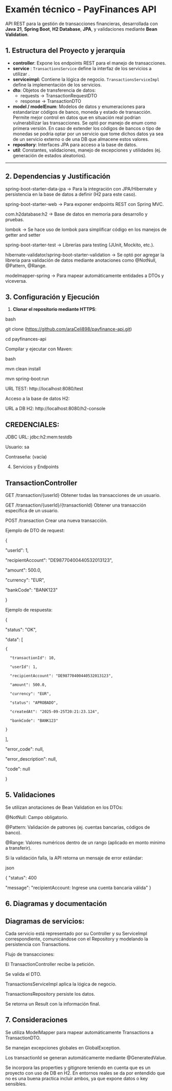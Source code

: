 # Examén técnico - PayFinances API

API REST para la gestión de transacciones financieras, desarrollada con **Java 21**, **Spring Boot**, **H2 Database**, **JPA**, y validaciones mediante **Bean Validation**.

## 1. Estructura del Proyecto y jerarquía

- **controller**: Expone los endpoints REST para el manejo de transacciones.
- **service** : `TransactionsService` define la interfaz de los servicios a utilizar .
- **serviceimpl:** Contiene la lógica de negocio. `TransactionsServiceImpl` define la implementación de los servicios.
- **dto**: Objetos de transferencia de datos:
    - requests → TransactionRequestDTO
    - response → TransactionDTO
- **model / modelEnum**: Modelos de datos y enumeraciones para estandarizar códigos de banco, moneda y estado de transacción. Permite mejor control en datos que en situación real podrian vulnerabilizar las transacciones. Se optó por manejo de enum como primera versión. En caso de extender los códigos de bancos o tipo de monedas se podria optar por un servicio que tome dichos datos ya sea de un servicio externo o de una DB que almacene estos valores.
- **repository**: Interfaces JPA para acceso a la base de datos.
- **util**: Constantes, validaciones, manejo de excepciones y utilidades (ej. generación de estados aleatorios).

---

## 2. Dependencias y Justificación

spring-boot-starter-data-jpa -> Para la integración con JPA/Hibernate y persistencia en la base de datos a definir (H2 para este caso). 

spring-boot-starter-web -> Para exponer endpoints REST con Spring MVC. 

com.h2database:h2 -> Base de datos en memoria para desarrollo y pruebas. 

lombok -> Se hace uso de lombok para simplificar código en los manejos de getter and setter 

spring-boot-starter-test -> Librerías para testing (JUnit, Mockito, etc.). 

hibernate-validator/spring-boot-starter-validation -> Se optó por agregar la libreria para validación de datos mediante anotaciones como @NotNull, @Pattern, @Range. 

modelmapper-spring -> Para mapear automáticamente entidades a DTOs y viceversa. 



## 3. Configuración y Ejecución

1. **Clonar el repositorio mediante HTTPS**:

bash

git clone (https://github.com/araCeli898/payfinance-api.git)

cd payfinances-api


Compilar y ejecutar con Maven:

bash

mvn clean install

mvn spring-boot:run

URL TEST: http://localhost:8080/test


Acceso a la base de datos H2:

URL a DB H2: http://localhost:8080/h2-console

## CREDENCIALES:

JDBC URL: jdbc:h2:mem:testdb


Usuario: sa


Contraseña: (vacía)


4. Servicios y Endpoints
   
## TransactionController

GET	/transaction/{userId}	Obtener todas las transacciones de un usuario.

GET	/transaction/{userId}/{transactionId}	Obtener una transacción específica de un usuario.

POST	/transaction	Crear una nueva transacción.


Ejemplo de DTO de request: 

{

  "userId": 1,
  
  "recipientAccount": "DE98770400440532013123",
  
  "amount": 500.0,
  
  "currency": "EUR",
  
  "bankCode": "BANK123"
  
}


Ejemplo de respuesta:


{

  "status": "OK",
  
  "data": [
  
    {
    
      "transactionId": 10,
      
      "userId": 1,
      
      "recipientAccount": "DE98770400440532013123",
      
      "amount": 500.0,
      
      "currency": "EUR",
      
      "status": "APROBADO",
      
      "createdAt": "2025-09-25T20:21:23.124",
      
      "bankCode": "BANK123"
      
    }
    
  ],
  
  "error_code": null,
  
  "error_description": null,
  
  "code": null
  
}


## 5. Validaciones
Se utilizan anotaciones de Bean Validation en los DTOs:

@NotNull: Campo obligatorio.

@Pattern: Validación de patrones (ej. cuentas bancarias, códigos de banco).

@Range: Valores numéricos dentro de un rango (aplicado en monto minimo a transferir).

Si la validación falla, la API retorna un mensaje de error estándar:

json

{
  "status": 400
  
  "message": "recipientAccount: Ingrese una cuenta bancaria válida"
}

## 6. Diagramas y documentación
   
## Diagramas de servicios:

Cada servicio está representado por su Controller y su ServiceImpl correspondiente, comunicándose con el Repository y modelando la persistencia con Transactions.

Flujo de transacciones:

El TransactionController recibe la petición.

Se valida el DTO.

TransactionsServiceImpl aplica la lógica de negocio.

TransactionsRepository persiste los datos.

Se retorna un Result con la información final.

## 7. Consideraciones

Se utiliza ModelMapper para mapear automáticamente Transactions a TransactionDTO.

Se manejan excepciones globales en GlobalException.


Los transactionId se generan automáticamente mediante @GeneratedValue.


Se incorpora las properties y gitignore teniendo en cuenta que es un proyecto con uso de DB en H2. 
En entornos reales se da por entendido que no es una buena practica incluir ambos, ya que expone datos o key sensibles.

```
